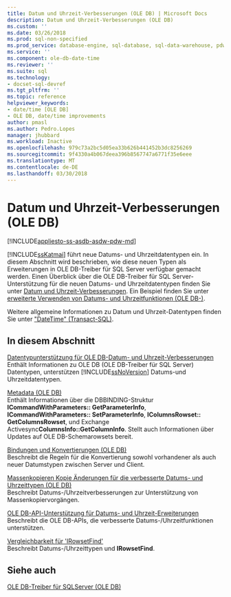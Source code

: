 ```yaml
---
title: Datum und Uhrzeit-Verbesserungen (OLE DB) | Microsoft Docs
description: Datum und Uhrzeit-Verbesserungen (OLE DB)
ms.custom: ''
ms.date: 03/26/2018
ms.prod: sql-non-specified
ms.prod_service: database-engine, sql-database, sql-data-warehouse, pdw
ms.service: ''
ms.component: ole-db-date-time
ms.reviewer: ''
ms.suite: sql
ms.technology:
- docset-sql-devref
ms.tgt_pltfrm: ''
ms.topic: reference
helpviewer_keywords:
- date/time [OLE DB]
- OLE DB, date/time improvements
author: pmasl
ms.author: Pedro.Lopes
manager: jhubbard
ms.workload: Inactive
ms.openlocfilehash: 979c73a2bc5d05ea33b626b441452b3dc8256269
ms.sourcegitcommit: 9f4330a4b067deea396b8567747a6771f35e6eee
ms.translationtype: MT
ms.contentlocale: de-DE
ms.lasthandoff: 03/30/2018
---
```

# <a name="date-and-time-improvements-ole-db"></a>Datum und Uhrzeit-Verbesserungen (OLE DB)
[!INCLUDE[appliesto-ss-asdb-asdw-pdw-md](../../../includes/appliesto-ss-asdb-asdw-pdw-md.md)]

  [!INCLUDE[ssKatmai](../../../includes/sskatmai-md.md)] führt neue Datums- und Uhrzeitdatentypen ein. In diesem Abschnitt wird beschrieben, wie diese neuen Typen als Erweiterungen in OLE DB-Treiber für SQL Server verfügbar gemacht werden. Einen Überblick über die OLE DB-Treiber für SQL Server-Unterstützung für die neuen Datums- und Uhrzeitdatentypen finden Sie unter [Datum und Uhrzeit-Verbesserungen](../../oledb/features/date-and-time-improvements.md). Ein Beispiel finden Sie unter [erweiterte Verwenden von Datums- und Uhrzeitfunktionen &#40;OLE DB-&#41;](../../oledb/ole-db-how-to/use-enhanced-date-and-time-features-ole-db.md).  
  
 Weitere allgemeine Informationen zu Datum und Uhrzeit-Datentypen finden Sie unter ["DateTime" &#40;Transact-SQL&#41;](../../../t-sql/data-types/datetime-transact-sql.md).  
  
## <a name="in-this-section"></a>In diesem Abschnitt  
 [Datentypunterstützung für OLE DB-Datum- und Uhrzeit-Verbesserungen](../../oledb/ole-db-date-time/data-type-support-for-ole-db-date-and-time-improvements.md)  
 Enthält Informationen zu OLE DB (OLE DB-Treiber für SQL Server) Datentypen, unterstützen [!INCLUDE[ssNoVersion](../../../includes/ssnoversion-md.md)] Datums-und Uhrzeitdatentypen.  
  
 [Metadata &#40;OLE DB&#41;](../../oledb/ole-db-date-time/metadata-parameter-and-rowset.md)  
 Enthält Informationen über die DBBINDING-Struktur **ICommandWithParameters:: GetParameterInfo**, **ICommandWithParameters:: SetParameterInfo**, **IColumnsRowset:: GetColumnsRowset**, und Exchange Activesync**ColumnsInfo::GetColumnInfo**. Stellt auch Informationen über Updates auf OLE DB-Schemarowsets bereit.  
  
 [Bindungen und Konvertierungen &#40;OLE DB&#41;](../../oledb/ole-db-date-time/conversions-ole-db.md)  
 Beschreibt die Regeln für die Konvertierung sowohl vorhandener als auch neuer Datumstypen zwischen Server und Client.  
  
 [Massenkopieren Kopie Änderungen für die verbesserte Datums- und Uhrzeittypen &#40;OLE DB&#41;](../../oledb/ole-db-date-time/bulk-copy-changes-for-enhanced-date-and-time-types-ole-db.md)  
 Beschreibt Datums-/Uhrzeitverbesserungen zur Unterstützung von Massenkopiervorgängen.  
  
 [OLE DB-API-Unterstützung für Datums- und Uhrzeit-Erweiterungen](../../oledb/ole-db-date-time/ole-db-api-support-for-date-and-time-enhancements.md)  
 Beschreibt die OLE DB-APIs, die verbesserte Datums-/Uhrzeitfunktionen unterstützen.  
  
 [Vergleichbarkeit für 'IRowsetFind'](../../oledb/ole-db-date-time/comparability-for-irowsetfind.md)  
 Beschreibt Datums-/Uhrzeittypen und **IRowsetFind**.  
 
  
## <a name="see-also"></a>Siehe auch  
 [OLE DB-Treiber für SQLServer &#40;OLE DB&#41;](../../oledb/ole-db/oledb-driver-for-sql-server-ole-db.md)  
  
  

